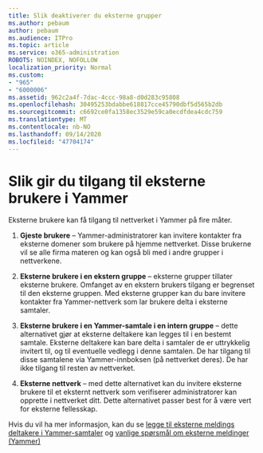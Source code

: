 ```yaml
---
title: Slik deaktiverer du eksterne grupper
ms.author: pebaum
author: pebaum
ms.audience: ITPro
ms.topic: article
ms.service: o365-administration
ROBOTS: NOINDEX, NOFOLLOW
localization_priority: Normal
ms.custom:
- "965"
- "6000006"
ms.assetid: 962c2a4f-7dac-4ccc-98a8-d0d283c95808
ms.openlocfilehash: 30495253bdabbe618817cce45790dbf5d565b2db
ms.sourcegitcommit: c6692ce0fa1358ec3529e59ca0ecdfdea4cdc759
ms.translationtype: MT
ms.contentlocale: nb-NO
ms.lasthandoff: 09/14/2020
ms.locfileid: "47704174"
---
```

# <a name="how-to-give-access-to-external-users-in-yammer"></a>Slik gir du tilgang til eksterne brukere i Yammer

Eksterne brukere kan få tilgang til nettverket i Yammer på fire måter.
  
1. **Gjeste brukere** – Yammer-administratorer kan invitere kontakter fra eksterne domener som brukere på hjemme nettverket. Disse brukerne vil se alle firma materen og kan også bli med i andre grupper i nettverkene.

2. **Eksterne brukere i en ekstern gruppe** – eksterne grupper tillater eksterne brukere. Omfanget av en ekstern brukers tilgang er begrenset til den eksterne gruppen. Med eksterne grupper kan du bare invitere kontakter fra Yammer-nettverk som lar brukere delta i eksterne samtaler.

3. **Eksterne brukere i en Yammer-samtale i en intern gruppe** – dette alternativet gjør at eksterne deltakere kan legges til i en bestemt samtale. Eksterne deltakere kan bare delta i samtaler de er uttrykkelig invitert til, og til eventuelle vedlegg i denne samtalen. De har tilgang til disse samtalene via Yammer-innboksen (på nettverket deres). De har ikke tilgang til resten av nettverket.

4. **Eksterne nettverk** – med dette alternativet kan du invitere eksterne brukere til et eksternt nettverk som verifiserer administratorer kan opprette i nettverket ditt. Dette alternativet passer best for å være vert for eksterne fellesskap.

Hvis du vil ha mer informasjon, kan du se [legge til eksterne meldings deltakere i Yammer-samtaler](https://docs.microsoft.com/yammer/work-with-external-users/add-external-participants) og [vanlige spørsmål om eksterne meldinger (Yammer)](https://docs.microsoft.com/yammer/work-with-external-users/external-messaging-faq)
  